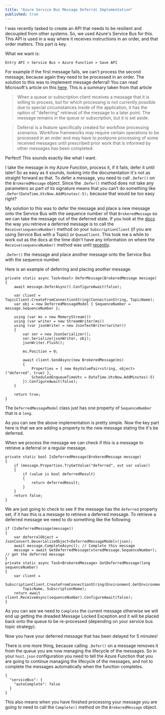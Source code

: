 ```yaml
---
title: "Azure Service Bus Message Deferral Implementation"
published: true
---
```

I was recently tasked to create an API that needs to be resilient and decoupled from other systems. So, we used Azure's Service Bus for this. This API is used in a way where it receives instructions in an order, and that order matters. This part is key.

What we want is:

`Entry API > Service Bus > Azure Function > Save API`

For example if the first message fails, we can't process the second message, because again they need to be processed in an order. The solution to this was to implement message deferral! You can read Microsoft's article on this [here](https://docs.microsoft.com/en-us/azure/service-bus-messaging/message-deferral). This is a summary taken from that article

> When a queue or subscription client receives a message that it is willing to process, but for which processing is not currently possible due to special circumstances inside of the application, it has the option of "deferring" retrieval of the message to a later point. The message remains in the queue or subscription, but it is set aside.

> Deferral is a feature specifically created for workflow processing scenarios. Workflow frameworks may require certain operations to be processed in an order and may have to postpone processing of some received messages until prescribed prior work that is informed by other messages has been completed.

Perfect! This sounds exactly like what I want. 

I take the message in my Azure Function, process it, if it fails, defer it until later!
So as easy as it sounds, looking into the documentation it's not as straight forward as that. 
To defer a message, you need to call `.Defer()` on the `BrokeredMessage` object. Since the `.Defer()` method does not take any parameters as part of its signature means that you can’t do something like `.Defer(DateTime.UtcNow.AddMinutes(-5);` because that would be too easy right? 

My solution to this was to defer the message and place a new message onto the Service Bus with the sequence number of that `BrokeredMessage` so we can take the message out of the deferred state. 
If you look at the [docs](https://docs.microsoft.com/en-us/azure/service-bus-messaging/message-deferral) the way you retrieve a deferred message is to call the `Receive(sequenceNumber)` method on your `SubscriptionClient` (if you are using Service Bus with a Topic) or `QueueClient`. 
This took me a while to work out as the docs at the time didn't have any information on where the `Receive(sequenceNumber)` method was until [recently](https://github.com/MicrosoftDocs/azure-docs/pull/27040#event-2214873391).

`.Defer()` the message and place another message onto the Service Bus with the sequence number.

Here is an example of deferring and placing another message.
```
private static async Task<bool> DeferMessage(BrokeredMessage message)
{
    await message.DeferAsync().ConfigureAwait(false);

    var client = TopicClient.CreateFromConnectionString(ConnectionString, TopicName);
    var obj = new DeferredMessageModel { SequenceNumber = message.SequenceNumber };

    using (var ms = new MemoryStream())
    using (var writer = new StreamWriter(ms))
    using (var jsonWriter = new JsonTextWriter(writer))
    {                      
        var ser = new JsonSerializer();
        ser.Serialize(jsonWriter, obj);
        jsonWriter.Flush();

        ms.Position = 0;

        await client.SendAsync(new BrokeredMessage(ms)
        {
            Properties = { new KeyValuePair<string, object>("deferred", true) },
            ScheduledEnqueueTimeUtc = DateTime.UtcNow.AddMinutes(-5)
        }).ConfigureAwait(false);
    }

    return true;
}
```

The `DeferredMessageModel` class just has one property of `SequenceNumber` that is 	a `long`.

As you can see the above implementation is pretty simple. Now the key part here is that we are adding a property to the new message stating the it's be deferred.

When we process the message we can check if this is a message to retrieve a deferral or a regular message.

    private static bool IsDeferredMessage(BrokeredMessage message)
    {
        if (message.Properties.TryGetValue("deferred", out var value))
        {
            if (value is bool deferredResult)
            {
                return deferredResult;
            }
        }
        return false;
    }
    
We are just going to check to see if the message has the `deferred` property set, if it has this is a message to retrieve a deferred message.
To retrieve a deferred message we need to do something like the following:

    if (IsDeferredMessage(message))
    {
        var deferralObject = JsonConvert.DeserializeObject<DeferredMessageModel>(json);
        await message.CompleteAsync(); // Complete this message
        message = await GetDeferredMessage(storedMessage.SequenceNumber); // get the deferred message
    }
    private static async Task<BrokeredMessage> GetDeferredMessage(long sequenceNumber)
    {
        var client = 
            SubscriptionClient.CreateFromConnectionString(Environment.GetEnvironmentVariable("AzureServiceBusPrimary"),
            TopicName, SubscriptionName);
        return await client.ReceiveAsync(sequenceNumber).ConfigureAwait(false);
    }
    
As you can see we need to `Complete` the current message otherwise we will end up getting the dreaded Message Locked Exception and it will be placed back onto the queue to be re-processed (depending on your service bus topic strategy).

Now you have your deferred message that has been delayed for 5 minutes!

There is one more thing, because calling `.Defer()` on a message removes it from the queue you are now managing the lifecycle of the messages. So in your `host.json` configuration you need to tell the Azure Function that you are going to continue managing the lifecycle of the messages, and not to complete the messages automatically when the function completes.  

    {
      "serviceBus": {
        "autoComplete": false
      }
    }
    
This also means when you have finished processing your message you are going to need to call the `Complete()` method on the `BrokeredMessage` object.
